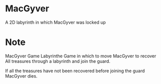 # MacGyver
A 2D labyrinth in which MacGyver was locked up

# Note

MacGyver Game Labyrinthe
Game in which to move MacGyver to recover
All treasures through a labyrinth and join the guard.

If all the treasures have not been recovered before joining the guard
MacGyver dies.
